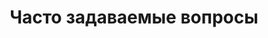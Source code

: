---
templateKey: 'faq-page'
title: Часто задаваемые вопросы
meta_title: FAQ | ViRarium
meta_description: >-
  Часто задаваемые вопросы
text: >-
  Раздел в Разработке
faqs:
  - question: Вредит ли использование шлемов VR зрению?
    answer: >-
      Tак как чаще всего этот вопрос задают мамы, то здесь мы хотели бы рассмотреть еще и информацию о влиянии использования VR-технологий на зрение детей.
      Так как данная технология сравнительно новая, то подробных исследований не так уж и много. Если кратко, то в разумных пределах, использование VR-технологий - не вредно, а иногда и полезно.
      Вот, что мы нашли по данному вопросу:

      - Пекинский передовой инновационный центр Future Visual Entertainment вместе с Пекинским технологическим институтом изучали влияние использования VR на молодежь. Дети в возрасте от 9 до 12 лет были приглашены для нового тестирования.

      Результаты поразили. Исследователи пришли к мнению, что в некоторых случаях использование HMD может действительно положительно повлиять на зрение, особенно в сравнении с эквивалентным количеством времени на планшете или смартфоне. HMD может даже скорректировать зрение.

      Расстояние до изображения составляет 1,7 метра, что на 0,45 метра дальше от фокусного расстояния, используемого при использовании планшета. По мнению исследователей, это фокусное расстояние может сыграть роль в улучшении зрения у молодежи. (ссылка на первоисточник https://vr-j.ru/news/ispolzovanie-vr-uluchshaet-zrenie/)

      Поскольку VR развивается и начинает внедряться во многие сферы, эти данные могут успокоить родителей, что использование VR не окажет негативного влияния на их детей.

      - Для того, чтобы понять как вредят глазам очки виртуальной реальности нужно сначала понять, с чего вы вообще взяли, что они могут вредить? Ответ очевиден - долгое сидение за компьютером и большая нагрузка на глаза, особенно вкупе с низкой герцовкой монитора, рано или поздно приведет к ухудшению зрения.

      В этом вопросе есть два аспекта - частота обновления экрана (больше - лучше) и время непрерывного фокусирования на одной точке (меньше - лучше).
      Первый пункт. Очки VR - официальная спецификация говорит нам, что дисплей будет разрешением FullHD с частотой обновления 90Гц. Итого по первому пункту мы получаем весьма стандартный монитор, надетый нам на глаза, и вреда приносящий столько же.
      Второй пункт - время непрерывной фокусировки зрения на объекте. Здесь все сложнее. Как утверждает официальный сайт ритейлеров Oculus Rift - "Ваши глаза будут все время фокусироваться на разных точках: иногда вы будете вглядываться в даль, а иногда смотреть на что-то поближе. Ваши зрачки будет постоянно работать, как в естественной среде, поэтому глаза не устанут и вреда здоровью не будет." (https://thequestion.ru/questions/121456/vredny-dlya-zreniya-tekhnologii-virtualnoi-realnosti)
  - question: Есть ли возрастные ограничения?
    answer: >-
      Возрастное ограничение 7+
  - question: Я ношу очки. Смогу ли я использовать ваши шлемы?
    answer: >-
      1)Если у вас очки со слабым плюсом или минусом мы рекомендуем вам пользоваться шлемами без очков
      <br />
      2)Если у вы совсем плохо видите без очков, но ваши очки имеют небольшой размер, то шлем можно одевать прямо на очки
      <br />
      3)Если у вас большие очки и слабое зрение - мы рекомендуем использовать линзы для качественного погружения в виртуальную реальность
  - question: А как можно купить себе 'такое' домой?
    answer: >-
      Во-первых - Если вы действительно хотите купить VR шлем себе домой/в офис, мы проконсультируем вас и поможем вам выбрать подходящий шлем, закажем шлем у наших партнеров, а так же настроим и установим шлем и трекинговое оборудование там, где вы его планируете использовать.
      <br />
      Во вторых - В нашем клубе очень выгодные условия. Посещение нашего клуб в 90% случаев выгоднее покупки шлема самостоятельно и вот почему:
      <br />
      1) Лучший по многим критериям шлем на рынке - htc vive, купить его дешевле 45 000 рублей(учитывая доставку), очень тяжело.
      <br />
      2) Что бы комфортно пользоваться VR, вам необходим мощный компьютер с видео-картой не хуже чем NVIDIA GTX1070 и 16GB ОЗУ. Cтоимость такого компьютера около 80 000-100 000.
      <br />
      3) VR сейчас находится в стадии бурного роста, и текущие шлемы через 1-2 года устареют.
      <br />
      4) Для комфортной игры, необходимо свободное место около 6 квадратных метров, кроме того по периметру этих 6 квадратных метров не должно быть ничего бьющегося, острого и т.д., люди забывают о границах зоны и все равно пытаются выйти за границу, те фактически нужна свободная от мебели отдельная комната.
      <br />
      5) Вам нужно покупать игры, которые тоже стоят немало.
      <br />
      Итого вам нужно потратить около 145 000 + комната свободная от мебели(стоимость, которой также стоит учитывать)
      <br />
      Что предлагает наш клуб:
      <br />
      Каждая наша игровая зона размером 6-9 квадратных метров.
      <br />
      За эту сумму вы сможете играть у нас 290 часов, т.к. наша базовая цена 500 рублей/час
      <br />
      А если вы будете пользоваться нашими акциями:
      <br />
      1) при покупке 4 часов - стоимость часа 400 рублей = 362 часа
      <br />
      2) Со скидкой для постоянных клиентов 350 рублей за час = 414 часов
      <br />
      Т.е. за эту сумму вы сможете играть у нас 8 часов каждую неделю целый год.
      <br />
      Кроме того VR в компании друзей гораздо интереснее, что тяжело реализуемо в домашних условиях(т.е. вам нужно найти друга, который тоже готов выделить 145 000 + отдельную комнату). В нашем клубе можно играть вдвоем, втроем или вчетвером.
      <br />
      Нам кажется, что это очень выгодное предложение) А вам?
---